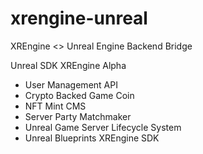 # xrengine-unreal
XREngine &lt;> Unreal Engine Backend Bridge

Unreal SDK XREngine Alpha
- User Management API
- Crypto Backed Game Coin
- NFT Mint CMS
- Server Party Matchmaker
- Unreal Game Server Lifecycle System
- Unreal Blueprints XREngine SDK
